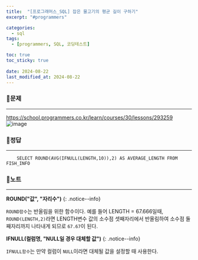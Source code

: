 ```yaml
---
title:  "[프로그래머스_SQL] 잡은 물고기의 평균 길이 구하기"
excerpt: "#programmers"

categories:
  - sql
tags:
  - [programmers, SQL, 코딩테스트]

toc: true
toc_sticky: true
 
date: 2024-08-22
last_modified_at: 2024-08-22
---
```


### 📜문제
-----
<https://school.programmers.co.kr/learn/courses/30/lessons/293259>  
![image](https://github.com/user-attachments/assets/fcb803c4-c547-415e-b5f3-db991e3afc60)
  
### 📜정답
-----
```
    SELECT ROUND(AVG(IFNULL(LENGTH,10)),2) AS AVERAGE_LENGTH FROM FISH_INFO 
```
   
### 📜노트
-----
**ROUND("값", "자리수")**
{: .notice--info} 

`ROUND함수`는 반올림을 위한 함수이다. 
예를 들어 LENGTH = 67.666일때, `ROUND(LENGTH,2)`라면 LENGTH변수 값의 소수점 셋째자리에서 반올림하여 소수점 둘째자리까지 나타내게 되므로 `67.67`이 된다.
  
**IFNULL(컬럼명, "NULL일 경우 대체할 값")**
{: .notice--info} 

 `IFNULL함수`는 만약 컬럼이 `NULL`이라면 대체될 값을 설정할 때 사용한다. 
